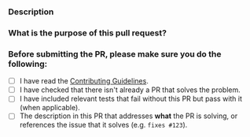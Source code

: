 <!-- Thank you for contributing! -->

### Description <!-- "What" this PR is solving -->

### What is the purpose of this pull request? <!-- Bug fix, New Feature, Other... -->

### Before submitting the PR, please make sure you do the following:

- [ ] I have read the [Contributing Guidelines](/qendil/qendil/blob/main/CONTRIBUTING.md).
- [ ] I have checked that there isn't already a PR that solves the problem.
- [ ] I have included relevant tests that fail without this PR but pass with it (when applicable).
- [ ] The description in this PR that addresses **what** the PR is solving, or references the issue that it solves (e.g. `fixes #123`).
